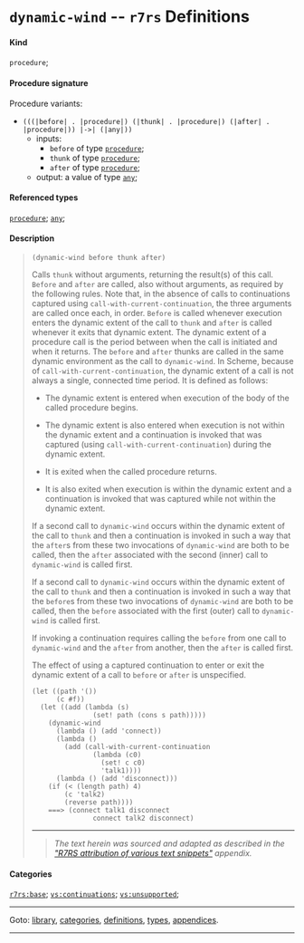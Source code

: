 

<a id='definition__r7rs__dynamic-wind'></a>

# `dynamic-wind` -- `r7rs` Definitions


#### Kind

`procedure`;


#### Procedure signature

Procedure variants:
 * `(((|before| . |procedure|) (|thunk| . |procedure|) (|after| . |procedure|)) |->| (|any|))`
   * inputs:
     * `before` of type [`procedure`](../../r7rs/types/procedure.md#type__r7rs__procedure);
     * `thunk` of type [`procedure`](../../r7rs/types/procedure.md#type__r7rs__procedure);
     * `after` of type [`procedure`](../../r7rs/types/procedure.md#type__r7rs__procedure);
   * output: a value of type [`any`](../../r7rs/types/any.md#type__r7rs__any);


#### Referenced types

[`procedure`](../../r7rs/types/procedure.md#type__r7rs__procedure);
[`any`](../../r7rs/types/any.md#type__r7rs__any);


#### Description

> ````
> (dynamic-wind before thunk after)
> ````
> 
> 
> Calls `thunk` without arguments, returning the result(s) of this call.
> `Before` and `after` are called, also without arguments, as required
> by the following rules.  Note that, in the absence of calls to continuations
> captured using `call-with-current-continuation`, the three arguments are
> called once each, in order.  `Before` is called whenever execution
> enters the dynamic extent of the call to `thunk` and `after` is called
> whenever it exits that dynamic extent.  The dynamic extent of a procedure
> call is the period between when the call is initiated and when it
> returns.
> The `before` and `after` thunks are called in the same dynamic
> environment as the call to `dynamic-wind`.
> In Scheme, because of `call-with-current-continuation`, the
> dynamic extent of a call is not always a single, connected time period.
> It is defined as follows:
> 
>   * The dynamic extent is entered when execution of the body of the
> called procedure begins.
> 
>   * The dynamic extent is also entered when execution is not within
> the dynamic extent and a continuation is invoked that was captured
> (using `call-with-current-continuation`) during the dynamic extent.
> 
>   * It is exited when the called procedure returns.
> 
>   * It is also exited when execution is within the dynamic extent and
> a continuation is invoked that was captured while not within the
> dynamic extent.
> 
> If a second call to `dynamic-wind` occurs within the dynamic extent of the
> call to `thunk` and then a continuation is invoked in such a way that the
> `after`s from these two invocations of `dynamic-wind` are both to be
> called, then the `after` associated with the second (inner) call to
> `dynamic-wind` is called first.
> 
> If a second call to `dynamic-wind` occurs within the dynamic extent of the
> call to `thunk` and then a continuation is invoked in such a way that the
> `before`s from these two invocations of `dynamic-wind` are both to be
> called, then the `before` associated with the first (outer) call to
> `dynamic-wind` is called first.
> 
> If invoking a continuation requires calling the `before` from one call
> to `dynamic-wind` and the `after` from another, then the `after`
> is called first.
> 
> The effect of using a captured continuation to enter or exit the dynamic
> extent of a call to `before` or `after` is unspecified.
> 
> ````
> (let ((path '())
>       (c #f))
>   (let ((add (lambda (s)
>                (set! path (cons s path)))))
>     (dynamic-wind
>       (lambda () (add 'connect))
>       (lambda ()
>         (add (call-with-current-continuation
>                (lambda (c0)
>                  (set! c c0)
>                  'talk1))))
>       (lambda () (add 'disconnect)))
>     (if (< (length path) 4)
>         (c 'talk2)
>         (reverse path))))
>     ===> (connect talk1 disconnect
>                connect talk2 disconnect)
> ````
> 
> 
> ----
> > *The text herein was sourced and adapted as described in the ["R7RS attribution of various text snippets"](../../r7rs/appendices/attribution.md#appendix__r7rs__attribution) appendix.*


#### Categories

[`r7rs:base`](../../r7rs/categories/r7rs_3a_base.md#category__r7rs__r7rs_3a_base);
[`vs:continuations`](../../r7rs/categories/vs_3a_continuations.md#category__r7rs__vs_3a_continuations);
[`vs:unsupported`](../../r7rs/categories/vs_3a_unsupported.md#category__r7rs__vs_3a_unsupported);

----

Goto: [library](../../r7rs/_index.md#library__r7rs), [categories](../../r7rs/categories/_index.md#toc__r7rs__categories), [definitions](../../r7rs/definitions/_index.md#toc__r7rs__definitions), [types](../../r7rs/types/_index.md#toc__r7rs__types), [appendices](../../r7rs/appendices/_index.md#toc__r7rs__appendices).

----

